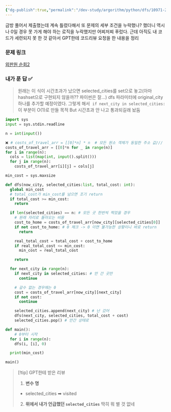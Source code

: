 ```yaml
---
{"dg-publish":true,"permalink":"/dev-study/argorithm/python/dfs/10971-2-dfs/","noteIcon":"","created":"2025-07-16T16:36:24.729+09:00","updated":"2025-07-21T10:11:51.754+09:00"}
---
```



금방 풀어서 제출했는데 계속 틀렸다해서 또 문제의 세부 조건을 누락했나? 했더니 역시나 0일 경우 못 가게 해야 하는 로직을 누락했지만 어찌저찌 푸렀다.
근데 아직도 내 코드가 세련되지 못 한 것 같아서 GPT한테 코드리뷰 요청을 한 내용을 정리 

### 문제 링크 

[외판원 순회2](https://www.acmicpc.net/problem/10971)

### 내가 푼 답 ✅
> 원래는 이 식이 시간초과가 났으면 selected_cities를 set으로 놓고(아마 hashset으로 구현되지 않을까?? 파이썬은 잘...) dfs 파라미터에 original_city 하나를 추가할 예정이였다.
> 그렇게 해서  `if next_city in selected_cities:` 이 부분이 O(1)로 만들 목적 
> But 시간초과 안 나고 통과되길래 놨둠 
```PYTHON
import sys
input = sys.stdin.readline

n = int(input())

❌ # costs_of_travel_arr = [[0]*n] * n  # 모든 원소 객체가 동일한 주소 값///
costs_of_travel_arr = [[0]*n for _ in range(n)]
for i in range(n):
  cols = list(map(int, input().split()))
  for j in range(n):
    costs_of_travel_arr[i][j] = cols[j]

min_cost = sys.maxsize 

def dfs(now_city, selected_cities:list, total_cost: int):
  global min_cost
  # total_cost가 min_cost를 넘으면 조기 return
  if total_cost >= min_cost:
    return

  if len(selected_cities) == n: # 모든 곳 한번씩 찍었을 경우 
    # 원래 자리로 돌아오는 비용
    cost_to_home = costs_of_travel_arr[now_city][selected_cities[0]]
    if not cost_to_home: # 0 체크 -> 0 이면 불가능한 상황이니 바로 return
      return

    real_total_cost = total_cost + cost_to_home    
    if real_total_cost <= min_cost:
      min_cost = real_total_cost

    return

  for next_city in range(n):
    if next_city in selected_cities: # 안 간 곳만 
      continue

    # 갈수 없는 경우에는 0
    cost = costs_of_travel_arr[now_city][next_city]
    if not cost:
      continue

    selected_cities.append(next_city) # 난 갔어
    dfs(next_city, selected_cities, total_cost + cost)
    selected_cities.pop() # 안간 상태로

def main():
	# 0부터 시작
  for i in range(n):
    dfs(i, [i], 0)

  print(min_cost)

main()
```

>[!tip] GPT한테 받은 리뷰
>1. **변수 명** 
>	- selected_cities ➡ visited 
>2. **위에서 내가 언급했던 `selected_cities`**
>딱히 뭐 별 것 없네 
